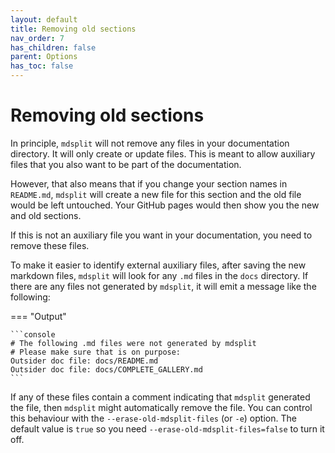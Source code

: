 ```yaml
---
layout: default
title: Removing old sections
nav_order: 7
has_children: false
parent: Options
has_toc: false
---
```

# Removing old sections

In principle, `mdsplit` will not remove any files in your documentation directory. It will only create or update files.
This is meant to allow auxiliary files that you also want to be part of the documentation.

However, that also means that if you change your section names in `README.md`, `mdsplit` will create a new file for this
section and the old file would be left untouched. Your GitHub pages would then show you the new and old sections.

If this is not an auxiliary file you want in your documentation, you need to remove these files.

To make it easier to identify external auxiliary files, after saving the new markdown files, `mdsplit` will look for
any `.md` files in the `docs` directory. If there are any files not generated by `mdsplit`, it will emit a message like
the following:

=== "Output"

    ```console
    # The following .md files were not generated by mdsplit
    # Please make sure that is on purpose:
    Outsider doc file: docs/README.md
    Outsider doc file: docs/COMPLETE_GALLERY.md
    ``` 

If any of these files contain a comment indicating that `mdsplit` generated the file, then `mdsplit` might automatically
remove the file. You can control this behaviour with the `--erase-old-mdsplit-files` (or `-e`) option. The default value
is `true` so you need `--erase-old-mdsplit-files=false` to turn it off.



<!-- Generated with mdsplit: https://github.com/alandefreitas/mdsplit -->
